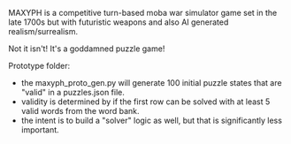 MAXYPH is a competitive turn-based moba war simulator game set in the late 1700s but with futuristic weapons and also AI generated realism/surrealism.

Not it isn't!  It's a goddamned puzzle game!

Prototype folder:
- the maxyph_proto_gen.py will generate 100 initial puzzle states that are "valid" in a puzzles.json file.
- validity is determined by if the first row can be solved with at least 5 valid words from the word bank.
- the intent is to build a "solver" logic as well, but that is significantly less important.
